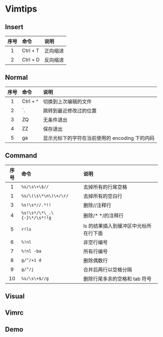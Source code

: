 # Vimtips

## Insert

| 序号 | 命令     | 说明     |
| :--: | :------- | :------- |
|  1   | Ctrl + T | 正向缩进 |
|  2   | Ctrl + D | 反向缩进 |

## Normal

| 序号 | 命令     | 说明                                           |
| :--: | :------- | :--------------------------------------------- |
|  1   | Ctrl + ^ | 切换到上次编辑的文件                           |
|  2   | \`.      | 跳转到最近修改过的位置                         |
|  3   | ZQ       | 无条件退出                                     |
|  4   | ZZ       | 保存退出                                       |
|  5   | ga       | 显示光标下的字符在当前使用的 encoding 下的内码 |

## Command

| 序号 | 命令                        | 说明                                  |
| :--: | :-------------------------- | :------------------------------------ |
|  1   | `%s/\s\+\$//`               | 去掉所有的行尾空格                    |
|  1   | `%s/\(\s\*\n\)\+/\r/`       | 去掉所有的空白行                      |
|  3   | `%s!\s*//.*!!`              | 删除//注释行                          |
|  4   | `%s!\s*/\*\_.\{-}\*/\s*!!g` | 删除/\* \*/的注释行                   |
|  5   | `r!ls`                      | ls 的结果插入到缓冲区中光标所在行下面 |
|  6   | `%!nl`                      | 非空行编号                            |
|  7   | `%!nl -ba`                  | 所有行编号                            |
|  8   | `g/^/+1 d`                  | 删除偶数行                            |
|  9   | `g/^/j`                     | 合并后两行以空格分隔                  |
|  10  | `%s/\s\+$//g`               | 删除行尾多余的空格和 tab 符号         |

## Visual

## Vimrc

## Demo
